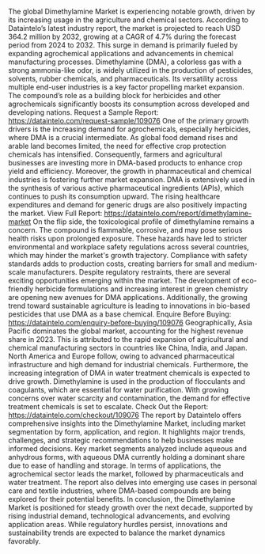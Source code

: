 The global Dimethylamine Market is experiencing notable growth, driven by its increasing usage in the agriculture and chemical sectors. According to Dataintelo’s latest industry report, the market is projected to reach USD 364.2 million by 2032, growing at a CAGR of 4.7% during the forecast period from 2024 to 2032. This surge in demand is primarily fueled by expanding agrochemical applications and advancements in chemical manufacturing processes.
Dimethylamine (DMA), a colorless gas with a strong ammonia-like odor, is widely utilized in the production of pesticides, solvents, rubber chemicals, and pharmaceuticals. Its versatility across multiple end-user industries is a key factor propelling market expansion. The compound’s role as a building block for herbicides and other agrochemicals significantly boosts its consumption across developed and developing nations.
Request a Sample Report: https://dataintelo.com/request-sample/109076
One of the primary growth drivers is the increasing demand for agrochemicals, especially herbicides, where DMA is a crucial intermediate. As global food demand rises and arable land becomes limited, the need for effective crop protection chemicals has intensified. Consequently, farmers and agricultural businesses are investing more in DMA-based products to enhance crop yield and efficiency.
Moreover, the growth in pharmaceutical and chemical industries is fostering further market expansion. DMA is extensively used in the synthesis of various active pharmaceutical ingredients (APIs), which continues to push its consumption upward. The rising healthcare expenditures and demand for generic drugs are also positively impacting the market.
View Full Report: https://dataintelo.com/report/dimethylamine-market
On the flip side, the toxicological profile of dimethylamine remains a concern. The compound is flammable, corrosive, and may pose serious health risks upon prolonged exposure. These hazards have led to stricter environmental and workplace safety regulations across several countries, which may hinder the market's growth trajectory. Compliance with safety standards adds to production costs, creating barriers for small and medium-scale manufacturers.
Despite regulatory restraints, there are several exciting opportunities emerging within the market. The development of eco-friendly herbicide formulations and increasing interest in green chemistry are opening new avenues for DMA applications. Additionally, the growing trend toward sustainable agriculture is leading to innovations in bio-based pesticides that use DMA as a base chemical.
Enquire Before Buying: https://dataintelo.com/enquiry-before-buying/109076
Geographically, Asia Pacific dominates the global market, accounting for the highest revenue share in 2023. This is attributed to the rapid expansion of agricultural and chemical manufacturing sectors in countries like China, India, and Japan. North America and Europe follow, owing to advanced pharmaceutical infrastructure and high demand for industrial chemicals.
Furthermore, the increasing integration of DMA in water treatment chemicals is expected to drive growth. Dimethylamine is used in the production of flocculants and coagulants, which are essential for water purification. With growing concerns over water scarcity and contamination, the demand for effective treatment chemicals is set to escalate.
Check Out the Report: https://dataintelo.com/checkout/109076
The report by Dataintelo offers comprehensive insights into the Dimethylamine Market, including market segmentation by form, application, and region. It highlights major trends, challenges, and strategic recommendations to help businesses make informed decisions. Key market segments analyzed include aqueous and anhydrous forms, with aqueous DMA currently holding a dominant share due to ease of handling and storage.
In terms of applications, the agrochemical sector leads the market, followed by pharmaceuticals and water treatment. The report also delves into emerging use cases in personal care and textile industries, where DMA-based compounds are being explored for their potential benefits.
In conclusion, the Dimethylamine Market is positioned for steady growth over the next decade, supported by rising industrial demand, technological advancements, and evolving application areas. While regulatory hurdles persist, innovations and sustainability trends are expected to balance the market dynamics favorably.
